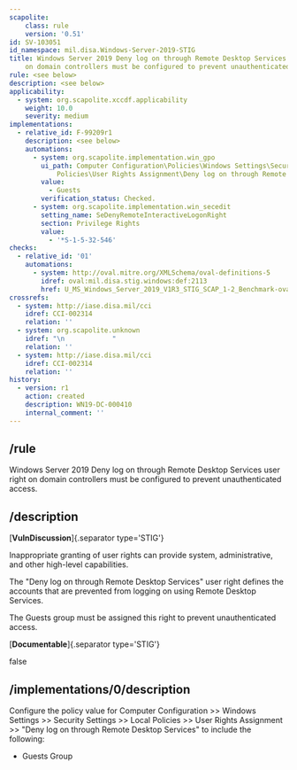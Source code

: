 ```yaml
---
scapolite:
    class: rule
    version: '0.51'
id: SV-103051
id_namespace: mil.disa.Windows-Server-2019-STIG
title: Windows Server 2019 Deny log on through Remote Desktop Services user right
    on domain controllers must be configured to prevent unauthenticated access.
rule: <see below>
description: <see below>
applicability:
  - system: org.scapolite.xccdf.applicability
    weight: 10.0
    severity: medium
implementations:
  - relative_id: F-99209r1
    description: <see below>
    automations:
      - system: org.scapolite.implementation.win_gpo
        ui_path: Computer Configuration\Policies\Windows Settings\Security Settings\Local
            Policies\User Rights Assignment\Deny log on through Remote Desktop Services
        value:
          - Guests
        verification_status: Checked.
      - system: org.scapolite.implementation.win_secedit
        setting_name: SeDenyRemoteInteractiveLogonRight
        section: Privilege Rights
        value:
          - '*S-1-5-32-546'
checks:
  - relative_id: '01'
    automations:
      - system: http://oval.mitre.org/XMLSchema/oval-definitions-5
        idref: oval:mil.disa.stig.windows:def:2113
        href: U_MS_Windows_Server_2019_V1R3_STIG_SCAP_1-2_Benchmark-oval.xml
crossrefs:
  - system: http://iase.disa.mil/cci
    idref: CCI-002314
    relation: ''
  - system: org.scapolite.unknown
    idref: "\n            "
    relation: ''
  - system: http://iase.disa.mil/cci
    idref: CCI-002314
    relation: ''
history:
  - version: r1
    action: created
    description: WN19-DC-000410
    internal_comment: ''
---
```



## /rule

Windows Server 2019 Deny log on through Remote Desktop Services user right on domain controllers must be configured to prevent unauthenticated access.

## /description

[**VulnDiscussion**]{.separator type='STIG'}

Inappropriate granting of user rights can provide system, administrative, and other high-level capabilities.

The "Deny log on through Remote Desktop Services" user right defines the accounts that are prevented from logging on using Remote Desktop Services.

The Guests group must be assigned this right to prevent unauthenticated access.

[**Documentable**]{.separator type='STIG'}

false

## /implementations/0/description

Configure the policy value for Computer Configuration >> Windows Settings >> Security Settings >> Local Policies >> User Rights Assignment >> "Deny log on through Remote Desktop Services" to include the following:

- Guests Group
